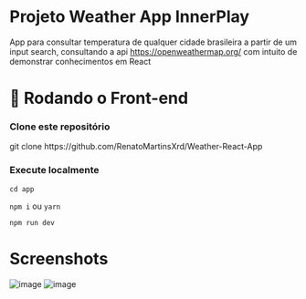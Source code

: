 # Projeto Weather App InnerPlay

App para consultar temperatura de qualquer cidade brasileira a partir de um input search, consultando a api https://openweathermap.org/ com intuito de demonstrar conhecimentos em React

# 🎲 Rodando o Front-end

### Clone este repositório

<p>git clone https://github.com/RenatoMartinsXrd/Weather-React-App<p/>

### Execute localmente
```cd app```

```npm i``` ou ```yarn```

```npm run dev```


# Screenshots
![image](https://github.com/RenatoMartinsXrd/Weather-React-App/assets/70973620/bee6becd-e239-4ca1-9342-7861c22b240d)
![image](https://github.com/RenatoMartinsXrd/Weather-React-App/assets/70973620/df2f4d51-cd2a-400c-aff2-a796f95e99c5)

